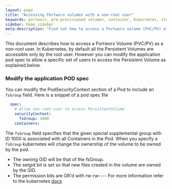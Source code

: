 ```yaml
---
layout: page
title: "Accessing Portworx volumes with a non-root user"
keywords: portworx, pre-provisioned volumes, container, Kubernetes, storage, Docker, k8s, flexvol, pv, persistent disk, StatefulSets
sidebar: home_sidebar
meta-description: "Find out how to access a Portworx volume (PVC/PV) with a non-root user"
---
```


This document describes how to access a Portworx Volume (PVC/PV) as a non-root user.
In Kubernetes, by default all the Persistent Volumes are accessible only by the root user. However you can modify the application pod spec
to allow a specific set of users to access the Persistent Volume as explained below.

### Modify the application POD spec

You can modify the PodSecurityContext section of a Pod to include an ```fsGroup``` field. Here is a snippet of a pod spec file

```yaml
  spec:
    # Allow non-root user to access PersistentVolume
    securityContext:
      fsGroup: 1000
    containers:
```

The ```fsGroup``` field specifies that the given special supplemental group with ID 1000 is associated with all Containers in the Pod. When you specify a ```fsGroup``` kubernetes will change the ownership of the volume to be owned by the pod.
- The owning GID will be that of the fsGroup.
- The setgid bit is set so that new files created in the volume are owned by the GID.
- The permission bits are OR'd with rw-rw----
For more information refer to the kubernetes [docs](https://kubernetes.io/docs/tasks/configure-pod-container/security-context/)